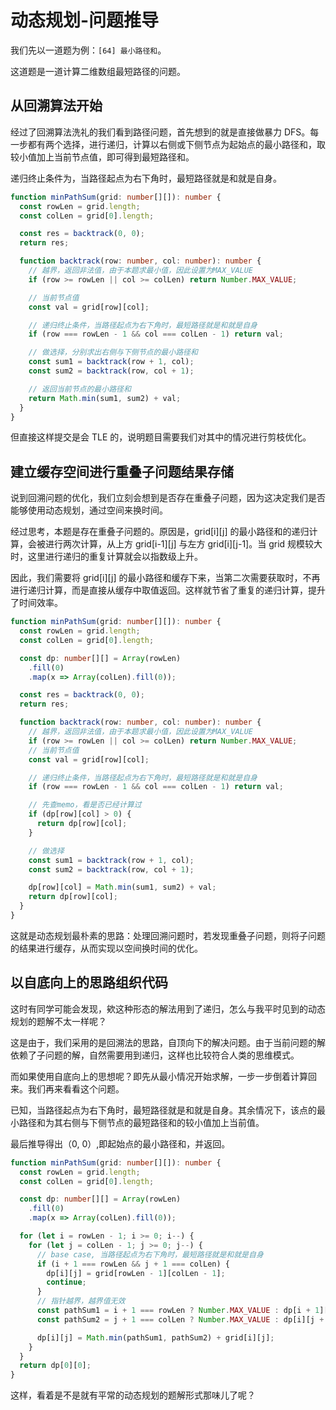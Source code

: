 # 动态规划-问题推导

我们先以一道题为例：`[64] 最小路径和`。

这道题是一道计算二维数组最短路径的问题。

## 从回溯算法开始

经过了回溯算法洗礼的我们看到路径问题，首先想到的就是直接做暴力 DFS。每一步都有两个选择，进行递归，计算以右侧或下侧节点为起始点的最小路径和，取较小值加上当前节点值，即可得到最短路径和。

递归终止条件为，当路径起点为右下角时，最短路径就是和就是自身。

```ts
function minPathSum(grid: number[][]): number {
  const rowLen = grid.length;
  const colLen = grid[0].length;

  const res = backtrack(0, 0);
  return res;

  function backtrack(row: number, col: number): number {
    // 越界，返回非法值，由于本题求最小值，因此设置为MAX_VALUE
    if (row >= rowLen || col >= colLen) return Number.MAX_VALUE;

    // 当前节点值
    const val = grid[row][col];

    // 递归终止条件，当路径起点为右下角时，最短路径就是和就是自身
    if (row === rowLen - 1 && col === colLen - 1) return val;

    // 做选择，分别求出右侧与下侧节点的最小路径和
    const sum1 = backtrack(row + 1, col);
    const sum2 = backtrack(row, col + 1);

    // 返回当前节点的最小路径和
    return Math.min(sum1, sum2) + val;
  }
}
```

但直接这样提交是会 TLE 的，说明题目需要我们对其中的情况进行剪枝优化。

## 建立缓存空间进行重叠子问题结果存储

说到回溯问题的优化，我们立刻会想到是否存在重叠子问题，因为这决定我们是否能够使用动态规划，通过空间来换时间。

经过思考，本题是存在重叠子问题的。原因是，grid[i][j] 的最小路径和的递归计算，会被进行两次计算，从上方 grid[i-1][j] 与左方 grid[i][j-1]。当 grid 规模较大时，这里进行递归的重复计算就会以指数级上升。

因此，我们需要将 grid[i][j] 的最小路径和缓存下来，当第二次需要获取时，不再进行递归计算，而是直接从缓存中取值返回。这样就节省了重复的递归计算，提升了时间效率。

```ts
function minPathSum(grid: number[][]): number {
  const rowLen = grid.length;
  const colLen = grid[0].length;

  const dp: number[][] = Array(rowLen)
    .fill(0)
    .map(x => Array(colLen).fill(0));

  const res = backtrack(0, 0);
  return res;

  function backtrack(row: number, col: number): number {
    // 越界，返回非法值，由于本题求最小值，因此设置为MAX_VALUE
    if (row >= rowLen || col >= colLen) return Number.MAX_VALUE;
    // 当前节点值
    const val = grid[row][col];

    // 递归终止条件，当路径起点为右下角时，最短路径就是和就是自身
    if (row === rowLen - 1 && col === colLen - 1) return val;

    // 先查memo，看是否已经计算过
    if (dp[row][col] > 0) {
      return dp[row][col];
    }

    // 做选择
    const sum1 = backtrack(row + 1, col);
    const sum2 = backtrack(row, col + 1);

    dp[row][col] = Math.min(sum1, sum2) + val;
    return dp[row][col];
  }
}
```

这就是动态规划最朴素的思路：处理回溯问题时，若发现重叠子问题，则将子问题的结果进行缓存，从而实现以空间换时间的优化。

## 以自底向上的思路组织代码

这时有同学可能会发现，欸这种形态的解法用到了递归，怎么与我平时见到的动态规划的题解不太一样呢？

这是由于，我们采用的是回溯法的思路，自顶向下的解决问题。由于当前问题的解依赖了子问题的解，自然需要用到递归，这样也比较符合人类的思维模式。

而如果使用自底向上的思想呢？即先从最小情况开始求解，一步一步倒着计算回来。我们再来看看这个问题。

已知，当路径起点为右下角时，最短路径就是和就是自身。其余情况下，该点的最小路径和为其右侧与下侧节点的最短路径和的较小值加上当前值。

最后推导得出（0, 0）,即起始点的最小路径和，并返回。

```ts
function minPathSum(grid: number[][]): number {
  const rowLen = grid.length;
  const colLen = grid[0].length;

  const dp: number[][] = Array(rowLen)
    .fill(0)
    .map(x => Array(colLen).fill(0));

  for (let i = rowLen - 1; i >= 0; i--) {
    for (let j = colLen - 1; j >= 0; j--) {
      // base case, 当路径起点为右下角时，最短路径就是和就是自身
      if (i + 1 === rowLen && j + 1 === colLen) {
        dp[i][j] = grid[rowLen - 1][colLen - 1];
        continue;
      }
      // 指针越界，越界值无效
      const pathSum1 = i + 1 === rowLen ? Number.MAX_VALUE : dp[i + 1][j];
      const pathSum2 = j + 1 === colLen ? Number.MAX_VALUE : dp[i][j + 1];

      dp[i][j] = Math.min(pathSum1, pathSum2) + grid[i][j];
    }
  }
  return dp[0][0];
}
```

这样，看着是不是就有平常的动态规划的题解形式那味儿了呢？
